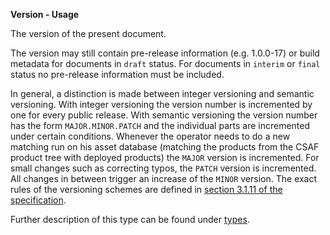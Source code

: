 **Version - Usage**

The version of the present document.

The version may still contain pre-release information (e.g. 1.0.0-17) or build metadata for documents in `draft` status.
For documents in `interim` or `final` status no pre-release information must be included.

In general, a distinction is made between integer versioning and semantic versioning.
With integer versioning the version number is incremented by one for every public release.
With semantic versioning the version number has the form `MAJOR.MINOR.PATCH` and the individual parts are incremented under certain conditions.
Whenever the operator needs to do a new matching run on his asset database (matching the products from the CSAF product tree with deployed products) the `MAJOR` version is incremented.
For small changes such as correcting typos, the `PATCH` version is incremented.
All changes in between trigger an increase of the `MINOR` version.
The exact rules of the versioning schemes are defined in [section 3.1.11 of the specification](https://docs.oasis-open.org/csaf/csaf/v2.0/cs02/csaf-v2.0-cs02.html#3111-version-type).

Further description of this type can be found under [types](types/version-usage.en.md).
